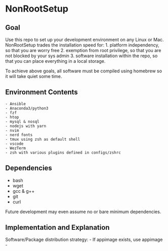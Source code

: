 # NonRootSetup

## Goal

Use this repo to set up your development environment on any Linux or Mac.
NonRootSetup trades the installation speed for:
	1. platform independency, so that you are worry free
	2. exemption from root privilege, so that you are not blocked by your sys admin
	3. software installation within the repo, so that you can place everything in 
	a local storage.

To achieve above goals, all software must be compiled using homebrew
so it will take quiet some time.

## Environment Contents
	- Ansible
	- Anaconda3/python3 
	- fzf
	- htop
	- mysql & nosql
	- nodejs with yarn
	- nvim
	- nerd fonts
	- tmux using zsh as default shell
	- vscode
	- WezTerm
	- zsh with various plugins defined in configs/zshrc

## Dependencies
 - bash
 - wget
 - gcc & g++
 - git
 - curl

Future development may even assume no or bare minimum dependencies.

## Implementation and Explanation

Software/Package distribution strategy:
	- If appimage exists, use appimage
	- 
